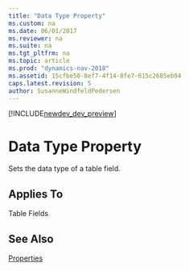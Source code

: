 ```yaml
---
title: "Data Type Property"
ms.custom: na
ms.date: 06/01/2017
ms.reviewer: na
ms.suite: na
ms.tgt_pltfrm: na
ms.topic: article
ms.prod: "dynamics-nav-2018"
ms.assetid: 15cfbe58-8ef7-4f14-8fe7-615c2685eb94
caps.latest.revision: 5
author: SusanneWindfeldPedersen
---
```


[!INCLUDE[newdev_dev_preview](../includes/newdev_dev_preview.md)]

# Data Type Property
Sets the data type of a table field.  
  
## Applies To  
 Table Fields  
  
## See Also  
 [Properties](devenv-properties.md)